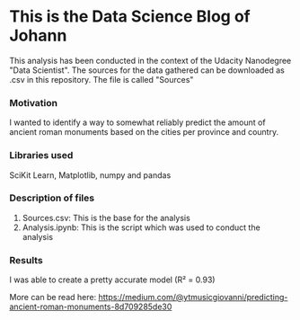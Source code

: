 # This is the Data Science Blog of Johann

This analysis has been conducted in the context of the Udacity Nanodegree "Data Scientist".
The sources for the data gathered can be downloaded as .csv in this repository. The file is called "Sources"

### Motivation
I wanted to identify a way to somewhat reliably predict the amount of ancient roman monuments based on the cities per province and country.

### Libraries used
SciKit Learn, Matplotlib, numpy and pandas

### Description of files
1. Sources.csv: This is the base for the analysis
2. Analysis.ipynb: This is the script which was used to conduct the analysis

### Results
I was able to create a pretty accurate model (R² = 0.93) 

More can be read here:
https://medium.com/@ytmusicgiovanni/predicting-ancient-roman-monuments-8d709285de30
